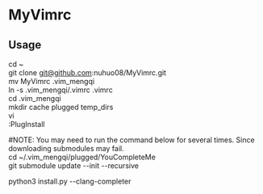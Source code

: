# MyVimrc

## Usage
cd ~  
git clone git@github.com:nuhuo08/MyVimrc.git  
mv MyVimrc .vim_mengqi  
ln -s .vim_mengqi/.vimrc .vimrc  
cd .vim_mengqi  
mkdir cache plugged temp_dirs  
vi  
:PlugInstall  

#NOTE: You may need to run the command below for several times. Since downloading submodules may fail.  
cd ~/.vim_mengqi/plugged/YouCompleteMe  
git submodule update --init --recursive  

python3 install.py --clang-completer  
